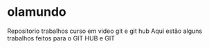 # olamundo
 Repositorio trabalhos curso em video  git e git hub
 Aqui estão alguns trabalhos feitos para o GIT HUB e GIT
